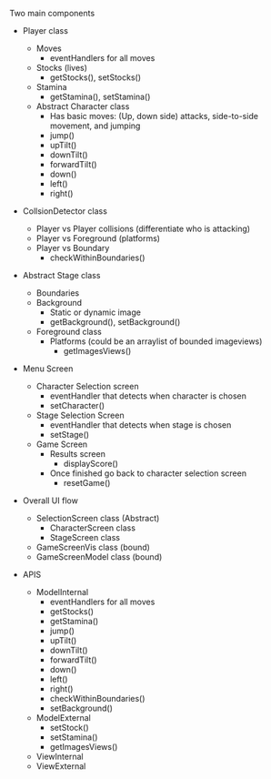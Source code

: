 Two main components

* Player class
    * Moves
        * eventHandlers for all moves
    * Stocks (lives)
        * getStocks(), setStocks()   
    * Stamina
        * getStamina(), setStamina() 
    * Abstract Character class
        * Has basic moves: (Up, down side) attacks, side-to-side movement, and jumping
        * jump()
        * upTilt()
        * downTilt()
        * forwardTilt()
        * down()
        * left()
        * right() 
         
* CollsionDetector class
    * Player vs Player collisions (differentiate who is attacking)
    * Player vs Foreground (platforms)
    * Player vs Boundary
        * checkWithinBoundaries() 
        
* Abstract Stage class
    * Boundaries
    * Background
        * Static or dynamic image 
        * getBackground(), setBackground() 
    * Foreground class
        * Platforms (could be an arraylist of bounded imageviews)
            * getImagesViews() 
        
* Menu Screen
    * Character Selection screen
        * eventHandler that detects when character is chosen
        * setCharacter()
    * Stage Selection Screen
        * eventHandler that detects when stage is chosen
        * setStage()
    * Game Screen
        * Results screen
            * displayScore() 
        * Once finished go back to character selection screen
            * resetGame()
        
* Overall UI flow
    * SelectionScreen class (Abstract)
        * CharacterScreen class
        * StageScreen class
    * GameScreenVis class (bound)
    * GameScreenModel class (bound)
    
* APIS
    * ModelInternal
        * eventHandlers for all moves
        * getStocks()
        * getStamina()
        * jump()
        * upTilt()
        * downTilt()
        * forwardTilt()
        * down()
        * left()
        * right() 
        * checkWithinBoundaries()
        * setBackground()
    * ModelExternal
        * setStock()  
        * setStamina()
        * getImagesViews()
    * ViewInternal
    * ViewExternal